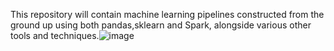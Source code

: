 This repository will contain machine learning pipelines constructed from the ground up using both pandas,sklearn and Spark, alongside various other tools and techniques.![image](https://github.com/bairidilipkumar/MachineLearning_piplines/assets/62551130/690ae4d8-7632-4565-9c58-7678ea98ffca)

